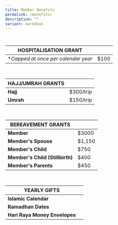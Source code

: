 ```yaml
---
title: Member Benefits
permalink: /benefits/
description: ""
variant: markdown
---
```

<br>
	
| HOSPITALISATION GRANT |  |
| -------- | -------- |
| **Capped at once per calendar year*    | $100     |

<br>


| HAJJ/UMRAH GRANTS |  |
| -------- | -------- |
| **Hajj**    | $300/trip     |
| **Umrah**     | $150/trip     |

<br>

| BEREAVEMENT GRANTS |  | 
| -------- | -------- | 
| **Member**     | $3000     | 
| **Member's Spouse**     | $1,150    | 
| **Member's Child**     | $750     | 
| **Member's Child (Stillbirth)**     | $400     | 
| **Member's Parents**    | $450     | 

<br>

| YEARLY GIFTS |  |
| -------- | -------- |
| **Islamic Calendar**    |     |
| **Ramadhan Dates**     |    |
| **Hari Raya Money Envelopes**     |     |
